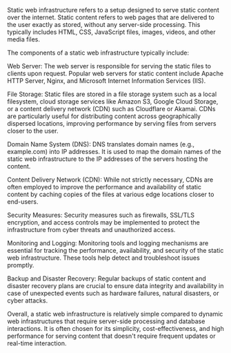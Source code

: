 
Static web infrastructure refers to a setup designed to serve static content over the internet. Static content refers to web pages that are delivered to the user exactly as stored, without any server-side processing. This typically includes HTML, CSS, JavaScript files, images, videos, and other media files.

The components of a static web infrastructure typically include:

Web Server: The web server is responsible for serving the static files to clients upon request. Popular web servers for static content include Apache HTTP Server, Nginx, and Microsoft Internet Information Services (IIS).

File Storage: Static files are stored in a file storage system such as a local filesystem, cloud storage services like Amazon S3, Google Cloud Storage, or a content delivery network (CDN) such as Cloudflare or Akamai. CDNs are particularly useful for distributing content across geographically dispersed locations, improving performance by serving files from servers closer to the user.

Domain Name System (DNS): DNS translates domain names (e.g., example.com) into IP addresses. It is used to map the domain names of the static web infrastructure to the IP addresses of the servers hosting the content.

Content Delivery Network (CDN): While not strictly necessary, CDNs are often employed to improve the performance and availability of static content by caching copies of the files at various edge locations closer to end-users.

Security Measures: Security measures such as firewalls, SSL/TLS encryption, and access controls may be implemented to protect the infrastructure from cyber threats and unauthorized access.

Monitoring and Logging: Monitoring tools and logging mechanisms are essential for tracking the performance, availability, and security of the static web infrastructure. These tools help detect and troubleshoot issues promptly.

Backup and Disaster Recovery: Regular backups of static content and disaster recovery plans are crucial to ensure data integrity and availability in case of unexpected events such as hardware failures, natural disasters, or cyber attacks.

Overall, a static web infrastructure is relatively simple compared to dynamic web infrastructures that require server-side processing and database interactions. It is often chosen for its simplicity, cost-effectiveness, and high performance for serving content that doesn't require frequent updates or real-time interaction.
